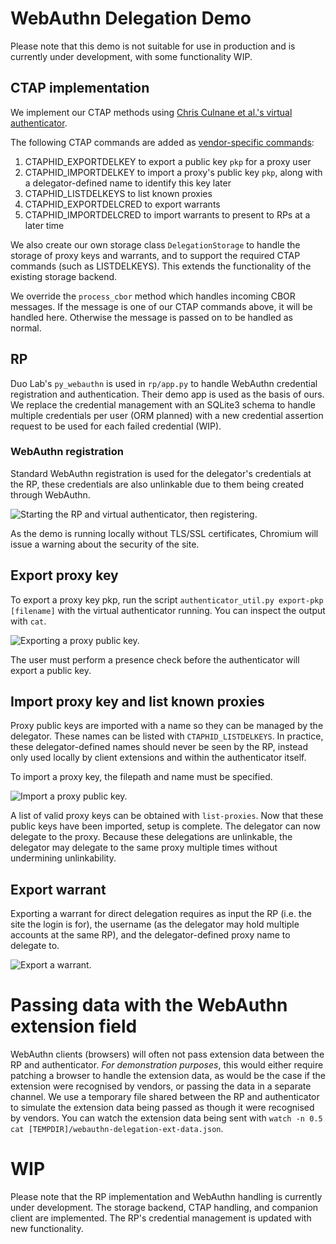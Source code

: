 # WebAuthn Delegation Demo
Please note that this demo is not suitable for use in production and is currently under development, with some functionality WIP.

## CTAP implementation
We implement our CTAP methods using [Chris Culnane et al.'s virtual authenticator](https://github.com/UoS-SCCS/VirtualWebAuthn).

The following CTAP commands are added as [vendor-specific commands](https://fidoalliance.org/specs/fido-v2.0-id-20180227/fido-client-to-authenticator-protocol-v2.0-id-20180227.html#usb-vendor-specific-commands): 
1. CTAPHID_EXPORTDELKEY to export a public key `pkp` for a proxy user
2. CTAPHID_IMPORTDELKEY to import a proxy's public key `pkp`, along with a delegator-defined name to identify this key later
3. CTAPHID_LISTDELKEYS to list known proxies
4. CTAPHID_EXPORTDELCRED to export warrants
5. CTAPHID_IMPORTDELCRED to import warrants to present to RPs at a later time

We also create our own storage class `DelegationStorage` to handle the storage of proxy keys and warrants, and to support the required CTAP commands (such as LISTDELKEYS). This extends the functionality of the existing storage backend.

We override the `process_cbor` method which handles incoming CBOR messages. If the message is one of our CTAP commands above, it will be handled here. Otherwise the message is passed on to be handled as normal.

## RP
Duo Lab's `py_webauthn` is used in `rp/app.py` to handle WebAuthn credential registration and authentication. Their demo app is used as the basis of ours. We replace the credential management with an SQLite3 schema to handle multiple credentials per user (ORM planned) with a new credential assertion request to be used for each failed credential (WIP).

### WebAuthn registration
Standard WebAuthn registration is used for the delegator's credentials at the RP, these credentials are also unlinkable due to them being created through WebAuthn.

![Starting the RP and virtual authenticator, then registering.](img/login.gif)

As the demo is running locally without TLS/SSL certificates, Chromium will issue a warning about the security of the site. 

## Export proxy key
To export a proxy key pkp, run the script `authenticator_util.py export-pkp [filename]` with the virtual authenticator running. You can inspect the output with `cat`.

![Exporting a proxy public key.](img/export-pkp.gif)

The user must perform a presence check before the authenticator will export a public key.

## Import proxy key and list known proxies
Proxy public keys are imported with a name so they can be managed by the delegator. These names can be listed with `CTAPHID_LISTDELKEYS`. In practice, these delegator-defined names should never be seen by the RP, instead only used locally by client extensions and within the authenticator itself.

To import a proxy key, the filepath and name must be specified.

![Import a proxy public key.](img/import-list.gif)

A list of valid proxy keys can be obtained with `list-proxies`. Now that these public keys have been imported, setup is complete. The delegator can now delegate to the proxy. Because these delegations are unlinkable, the delegator may delegate to the same proxy multiple times without undermining unlinkability.

## Export warrant
Exporting a warrant for direct delegation requires as input the RP (i.e. the site the login is for), the username (as the delegator may hold multiple accounts at the same RP), and the delegator-defined proxy name to delegate to.

![Export a warrant.](img/warrant.gif)

# Passing data with the WebAuthn extension field
WebAuthn clients (browsers) will often not pass extension data between the RP and authenticator. _For demonstration purposes_, this would either require patching a browser to handle the extension data, as would be the case if the extension were recognised by vendors, or passing the data in a separate channel. We use a temporary file shared between the RP and authenticator to simulate the extension data being passed as though it were recognised by vendors. You can watch the extension data being sent with `watch -n 0.5 cat [TEMPDIR]/webauthn-delegation-ext-data.json`.

# WIP
Please note that the RP implementation and WebAuthn handling is currently under development. The storage backend, CTAP handling, and companion client are implemented. The RP's credential management is updated with new functionality.
